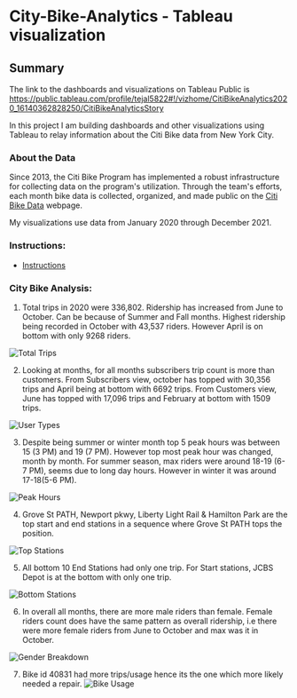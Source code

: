 # City-Bike-Analytics - Tableau visualization

## Summary

The link to the dashboards and visualizations on Tableau Public is <https://public.tableau.com/profile/tejal5822#!/vizhome/CitiBikeAnalytics2020_16140362828250/CitiBikeAnalyticsStory>

In this project I am building dashboards and other visualizations using Tableau to relay information about the Citi Bike data from New York City.


### About the Data

Since 2013, the Citi Bike Program has implemented a robust infrastructure for collecting data on the program's utilization. Through the team's efforts, each month bike data is collected, organized, and made public on the [Citi Bike Data](https://www.citibikenyc.com/system-data) webpage.

My visualizations use data from January 2020 through December 2021.

### Instructions:
* [Instructions](Instructions/Instructions.md)

### City Bike Analysis:
1) Total trips in 2020 were 336,802. Ridership has increased from June to October. Can be because of Summer and Fall months.  Highest ridership being recorded in October with 43,537 riders.  However April is on bottom with only 9268 riders.

![Total Trips](Final-Images/Total-Trips.PNG)

2) Looking at months, for all months subscribers trip count is more than customers. 
From Subscribers  view, october has topped with 30,356 trips and April being at bottom with 6692 trips.
From  Customers view,  June has topped with 17,096 trips and February at bottom with 1509 trips.

![User Types](Final-Images/user_types.PNG)

3) Despite being summer or winter month top 5 peak hours was between 15 (3 PM) and 19 (7 PM). However top most peak hour was changed, month by month.
For summer season, max riders were around 18-19 (6-7 PM), seems due to long day hours. However in winter it was around 17-18(5-6 PM).

![Peak Hours](Final-Images/peak-hours.PNG)

4) Grove St PATH, Newport pkwy, Liberty Light Rail & Hamilton Park are the top start and end stations  in a sequence where Grove St PATH tops the position.

![Top Stations](Final-Images/top-stations.PNG)

5) All bottom 10 End Stations had only one trip. For Start stations, JCBS Depot is at the bottom with only one trip.

![Bottom Stations](Final-Images/bottom-stations.PNG)

6) In overall all months, there are more male riders than female.
Female riders count does have the same pattern as overall ridership, i.e there were more female riders from June to October and max was it in October.

![Gender Breakdown](Final-Images/Gender-breakdown.PNG)

7) Bike id 40831 had more trips/usage hence its the one which more likely needed a repair.
![Bike Usage](Final-Images/Bike-usage-repair.PNG)



